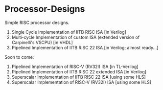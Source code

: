 # Processor-Designs
Simple RISC processor designs. </br>

1) Single Cycle Implementation of IITB RISC ISA [in Verilog]
2) Multi-cycle Implementation of custom ISA (extended version of Carpinelli's VSCPU) [in VHDL]
3) Pipelined Implementation of IITB RISC 22 ISA [in Verilog; almost ready...]

Soon to come: <br>
1) Pipelined Implementation of RISC-V (RV32I) ISA [in TL-Verilog]
2) Pipelined Implementation of IITB RISC 22 extended ISA [in Verilog]
3) Superscalar Implementation of IITB RISC 22 ISA [using some HLS]
4) Superscalar Implementation of RISC-V (RV32I) ISA [using some HLS]

